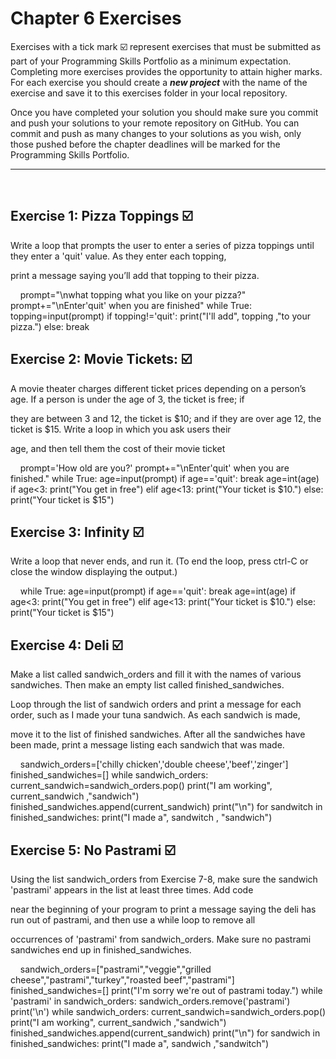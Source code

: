 # Chapter 6 Exercises

Exercises with a tick mark :ballot_box_with_check: represent exercises that must be submitted as part of your Programming Skills Portfolio as a minimum expectation. Completing more exercises provides the opportunity to attain higher marks. For each exercise you should create a _**new project**_ with the name of the exercise and save it to this exercises folder in your local repository.

Once you have completed your solution you should make sure you commit and push your solutions to your remote repository on GitHub. You can commit and push as many changes to your solutions as you wish, only those pushed before the chapter deadlines will be marked for the Programming Skills Portfolio.  

---
&nbsp;

## Exercise 1: Pizza Toppings :ballot_box_with_check:

Write a loop that prompts the user to enter a series of pizza toppings until they enter a 'quit' value. As they enter each topping,

print a message saying you’ll add that topping to their pizza.


&nbsp;
&nbsp;
prompt="\nwhat topping what you like on your pizza?"
prompt+="\nEnter'quit' when you are finished"
while True:
    topping=input(prompt)
    if topping!='quit':
        print("I'll add", topping ,"to your pizza.")
    else:
        break
## Exercise 2: Movie Tickets: :ballot_box_with_check:

A movie theater charges different ticket prices depending on a person’s age. If a person is under the age of 3, the ticket is free; if

they are between 3 and 12, the ticket is $10; and if they are over age 12, the ticket is $15. Write a loop in which you ask users their 

age, and then tell them the cost of their movie ticket

&nbsp;
&nbsp;
prompt='How old are you?'
prompt+="\nEnter'quit' when you are finished."
while True:
    age=input(prompt)
    if age=='quit':
        break
    age=int(age)
    if age<3:
        print("You get in free")
    elif age<13:
        print("Your ticket is $10.")
    else:
        print("Your ticket is $15")
## Exercise 3: Infinity :ballot_box_with_check:

Write a loop that never ends, and run it. (To end the loop, press ctrl-C or close the window displaying the output.)

&nbsp;
&nbsp;
while True:
    age=input(prompt)
    if age=='quit':
        break
    age=int(age)
    if age<3:
        print("You get in free")
    elif age<13:
        print("Your ticket is $10.")
    else:
        print("Your ticket is $15")
        
## Exercise 4: Deli :ballot_box_with_check:

Make a list called sandwich_orders and fill it with the names of various sandwiches. Then make an empty list called finished_sandwiches.

Loop through the list of sandwich orders and print a message for each order, such as I made your tuna sandwich. As each sandwich is made, 

move it to the list of finished sandwiches. After all the sandwiches have been made, print a message listing each sandwich that was made.

&nbsp;
&nbsp;
sandwich_orders=['chilly chicken','double cheese','beef','zinger']
finished_sandwiches=[]
while sandwich_orders:
    current_sandwich=sandwich_orders.pop()
    print("I am working", current_sandwich ,"sandwich")
    finished_sandwiches.append(current_sandwich)
print("\n")
for sandwitch in finished_sandwiches:
    print("I made a", sandwitch , "sandwich")

## Exercise 5: No Pastrami :ballot_box_with_check:

Using the list sandwich_orders from Exercise 7-8, make sure the sandwich 'pastrami' appears in the list at least three times. Add code

near the beginning of your program to print a message saying the deli has run out of pastrami, and then use a while loop to remove all 

occurrences of 'pastrami' from sandwich_orders. Make sure no pastrami sandwiches end up in finished_sandwiches.

&nbsp;
&nbsp;
sandwich_orders=["pastrami","veggie","grilled cheese","pastrami","turkey","roasted beef","pastrami"]
finished_sandwiches=[]
print("I'm sorry we're out of pastrami today.")
while 'pastrami' in sandwich_orders:
    sandwich_orders.remove('pastrami')
print('\n')
while sandwich_orders:
    current_sandwich=sandwich_orders.pop()
    print("I am working", current_sandwich ,"sandwich")
    finished_sandwiches.append(current_sandwich)
print("\n")
for sandwich in finished_sandwiches:
    print("I made a", sandwich ,"sandwitch")


